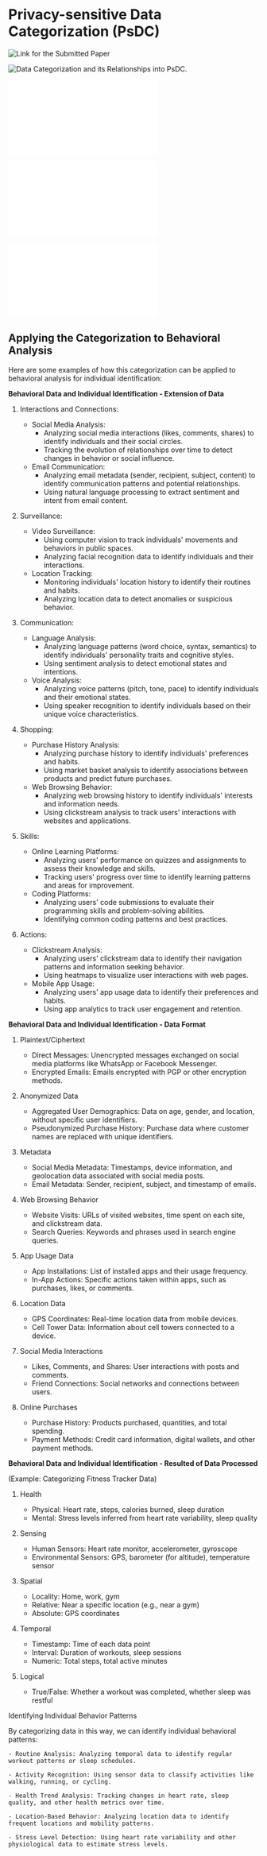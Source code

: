 # Privacy-sensitive Data Categorization (PsDC)


![Link for the Submitted Paper](https://www.techrxiv.org/users/847536/articles/1239807-individual-s-data-categorization-within-the-devprivops-lifecycle)


![Data Categorization and its Relationships into PsDC.](figs/relations.png)


![Data Categorization with PsDC - Extension of Data](extension_of.md)


![Data Categorization with PsDC - Subtype of Data - Data Format](format.md)


![Data Categorization with PsDC - Subtype of Data - Data Processed](processed.md)


## Applying the Categorization to Behavioral Analysis

Here are some examples of how this categorization can be applied to behavioral analysis for individual identification:

**Behavioral Data and Individual Identification - Extension of Data**

1. Interactions and Connections:

    - Social Media Analysis:
        - Analyzing social media interactions (likes, comments, shares) to identify individuals and their social circles.
        - Tracking the evolution of relationships over time to detect changes in behavior or social influence.
    - Email Communication:
        - Analyzing email metadata (sender, recipient, subject, content) to identify communication patterns and potential relationships.
        - Using natural language processing to extract sentiment and intent from email content.

2. Surveillance:

    - Video Surveillance:
        - Using computer vision to track individuals' movements and behaviors in public spaces.
        - Analyzing facial recognition data to identify individuals and their interactions.
    - Location Tracking:
        - Monitoring individuals' location history to identify their routines and habits.
        - Analyzing location data to detect anomalies or suspicious behavior.

3. Communication:

    - Language Analysis:
        - Analyzing language patterns (word choice, syntax, semantics) to identify individuals' personality traits and cognitive styles.
        - Using sentiment analysis to detect emotional states and intentions.
    - Voice Analysis:
        - Analyzing voice patterns (pitch, tone, pace) to identify individuals and their emotional states.
        - Using speaker recognition to identify individuals based on their unique voice characteristics.

4. Shopping:

    - Purchase History Analysis:
        - Analyzing purchase history to identify individuals' preferences and habits.
        - Using market basket analysis to identify associations between products and predict future purchases.
    - Web Browsing Behavior:
        - Analyzing web browsing history to identify individuals' interests and information needs.
        - Using clickstream analysis to track users' interactions with websites and applications.

5. Skills:

    - Online Learning Platforms:
        - Analyzing users' performance on quizzes and assignments to assess their knowledge and skills.
        - Tracking users' progress over time to identify learning patterns and areas for improvement.
    - Coding Platforms:
        - Analyzing users' code submissions to evaluate their programming skills and problem-solving abilities.
        - Identifying common coding patterns and best practices.

6. Actions:

    - Clickstream Analysis:
        - Analyzing users' clickstream data to identify their navigation patterns and information seeking behavior.
        - Using heatmaps to visualize user interactions with web pages.
    - Mobile App Usage:
        - Analyzing users' app usage data to identify their preferences and habits.
        - Using app analytics to track user engagement and retention.

**Behavioral Data and Individual Identification - Data Format**

1. Plaintext/Ciphertext

    - Direct Messages: Unencrypted messages exchanged on social media platforms like WhatsApp or Facebook Messenger.
    - Encrypted Emails: Emails encrypted with PGP or other encryption methods.

2. Anonymized Data

    - Aggregated User Demographics: Data on age, gender, and location, without specific user identifiers.
    - Pseudonymized Purchase History: Purchase data where customer names are replaced with unique identifiers.

3. Metadata

    - Social Media Metadata: Timestamps, device information, and geolocation data associated with social media posts.
    - Email Metadata: Sender, recipient, subject, and timestamp of emails.


4. Web Browsing Behavior

    - Website Visits: URLs of visited websites, time spent on each site, and clickstream data.
    - Search Queries: Keywords and phrases used in search engine queries.

5. App Usage Data

    - App Installations: List of installed apps and their usage frequency.
    - In-App Actions: Specific actions taken within apps, such as purchases, likes, or comments.

6. Location Data

    - GPS Coordinates: Real-time location data from mobile devices.
    - Cell Tower Data: Information about cell towers connected to a device.

7. Social Media Interactions

    - Likes, Comments, and Shares: User interactions with posts and comments.
    - Friend Connections: Social networks and connections between users.

8. Online Purchases

    - Purchase History: Products purchased, quantities, and total spending.
    - Payment Methods: Credit card information, digital wallets, and other payment methods.


**Behavioral Data and Individual Identification - Resulted of Data Processed**

(Example: Categorizing Fitness Tracker Data)

1. Health

    - Physical: Heart rate, steps, calories burned, sleep duration
    - Mental: Stress levels inferred from heart rate variability, sleep quality

2. Sensing

    - Human Sensors: Heart rate monitor, accelerometer, gyroscope
    - Environmental Sensors: GPS, barometer (for altitude), temperature sensor

3. Spatial

    - Locality: Home, work, gym
    - Relative: Near a specific location (e.g., near a gym)
    - Absolute: GPS coordinates

4. Temporal

    - Timestamp: Time of each data point
    - Interval: Duration of workouts, sleep sessions
    - Numeric: Total steps, total active minutes

5. Logical

    - True/False: Whether a workout was completed, whether sleep was restful

Identifying Individual Behavior Patterns

By categorizing data in this way, we can identify individual behavioral patterns:

    - Routine Analysis: Analyzing temporal data to identify regular workout patterns or sleep schedules.

    - Activity Recognition: Using sensor data to classify activities like walking, running, or cycling.

    - Health Trend Analysis: Tracking changes in heart rate, sleep quality, and other health metrics over time.

    - Location-Based Behavior: Analyzing location data to identify frequent locations and mobility patterns.

    - Stress Level Detection: Using heart rate variability and other physiological data to estimate stress levels.